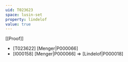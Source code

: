 ```yaml
---
uid: T023623
space: lusin-set
property: lindelof
value: true
---
```

[[Proof]]

* [T023622] [Menger|P000066]
* [I000158] [Menger|P000066] => [Lindelof|P000018]

